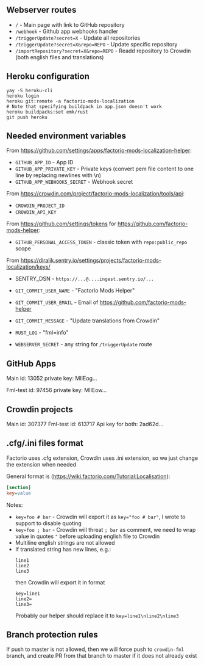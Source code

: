 ## Webserver routes
* `/` - Main page with link to GitHub repository
* `/webhook` - Github app webhooks handler
* `/triggerUpdate?secret=X` - Update all repositories
* `/triggerUpdate?secret=X&repo=REPO` - Update specific repository
* `/importRepository?secret=X&repo=REPO` - Readd repository to Crowdin (both english files and translations)


## Heroku configuration
```
yay -S heroku-cli
heroku login
heroku git:remote -a factorio-mods-localization
# Note that specifying buildpack in app.json doesn't work
heroku buildpacks:set emk/rust
git push heroku
```


## Needed environment variables
From https://github.com/settings/apps/factorio-mods-localization-helper:
* `GITHUB_APP_ID` - App ID
* `GITHUB_APP_PRIVATE_KEY` - Private keys (convert pem file content to one line by replacing newlines with \n)
* `GITHUB_APP_WEBHOOKS_SECRET` - Webhook secret

From https://crowdin.com/project/factorio-mods-localization/tools/api:
* `CROWDIN_PROJECT_ID`
* `CROWDIN_API_KEY`

From https://github.com/settings/tokens for https://github.com/factorio-mods-helper:
* `GITHUB_PERSONAL_ACCESS_TOKEN` - classic token with `repo:public_repo` scope

From https://diralik.sentry.io/settings/projects/factorio-mods-localization/keys/
* SENTRY_DSN - `https://...@....ingest.sentry.io/...`

* `GIT_COMMIT_USER_NAME` - "Factorio Mods Helper"
* `GIT_COMMIT_USER_EMAIL` - Email of https://github.com/factorio-mods-helper
* `GIT_COMMIT_MESSAGE` - "Update translations from Crowdin"

* `RUST_LOG` - "fml=info"
* `WEBSERVER_SECRET` - any string for `/triggerUpdate` route


## GitHub Apps
Main
id: 13052
private key: MIIEog...

Fml-test
id: 97456
private key: MIIEow...

## Crowdin projects
Main id: 307377
Fml-test id: 613717
Api key for both: 2ad62d...


## .cfg/.ini files format
Factorio uses .cfg extension, Crowdin uses .ini extension, so we just change the extension when needed

General format is (https://wiki.factorio.com/Tutorial:Localisation):
```ini
[section]
key=value
```

Notes:
* `key=foo # bar` - Crowdin will export it as `key="foo # bar"`, I wrote to support to disable quoting 
* `key=foo ; bar` - Crowdin will threat `; bar` as comment, we need to wrap value in quotes `"` before uploading english file to Crowdin
* Multiline english strings are not allowed
* If translated string has new lines, e.g.:
  ```
  line1
  line2
  line3
  ```
  then Crowdin will export it in format
  ```
  key=line1
  line2=
  line3=
  ```
  Probably our helper should replace it to `key=line1\nline2\nline3`


## Branch protection rules
If push to master is not allowed, then we will force push to `crowdin-fml` branch, and create PR from that branch to master if it does not already exist
